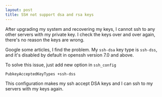 ```yaml
---
layout: post
title: SSH not support dsa and rsa keys
---
```


After upgrading my system and recovering my keys, I cannot ssh to any other servers with my private key. I check the keys over and over again, there's no reason the keys are wrong.

Google some articles, I find the problem. My `ssh-dsa` key type is `ssh-dss`, and it's disabled by default in openssh version 7.0 and above.

To solve this issue, just add new option in `ssh_config` 

`PubkeyAcceptedKeyTypes +ssh-dss`

This configuration makes my ssh accept DSA keys and I can ssh to my servers with my keys again.

